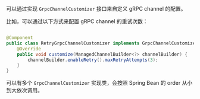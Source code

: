 可以通过实现 `GrpcChannelCustomizer` 接口来自定义 gRPC channel 的配置。

比如，可以通过以下方式来配置 gRPC channel 的重试次数：
```java

@Component
public class RetryGrpcChannelCustomizer implements GrpcChannelCustomizer {
    @Override
    public void customize(ManagedChannelBuilder<?> channelBuilder) {
        channelBuilder.enableRetry().maxRetryAttempts(3);
    }
}
```

可以有多个 `GrpcChannelCustomizer` 实现类，会按照 Spring Bean 的 order 从小到大依次调用。
